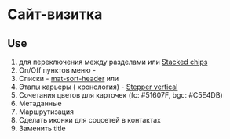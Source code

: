 # Сайт-визитка

## Use

   1. [<mat-button-toggle>](https://material.angular.dev/components/button-toggle/overview) для переключения между разделами или [Stacked chips](https://material.angular.dev/components/chips/examples)
   2. On/Off пунктов меню - [<mat-slide-toggle>](https://material.angular.dev/components/slide-toggle/overview)
   3. Списки - [mat-sort-header](https://material.angular.dev/components/sort/overview) или [<mat-table>](https://material.angular.dev/components/table/overview)
   4. Этапы карьеры ( хронология) - [Stepper vertical](https://material.angular.dev/components/stepper/overview)
   5. Сочетания цветов для карточек (fc: #51607F, bgc: #C5E4DB)
   6. Метаданные
   7. Маршрутизация
   8. Сделать иконки для соцсетей в контактах
   9. Заменить title
